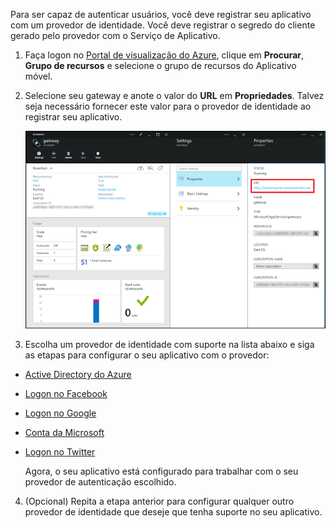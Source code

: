 

Para ser capaz de autenticar usuários, você deve registrar seu aplicativo com um provedor de identidade. Você deve registrar o segredo do cliente gerado pelo provedor com o Serviço de Aplicativo.

1. Faça logon no [Portal de visualização do Azure], clique em **Procurar**, **Grupo de recursos** e selecione o grupo de recursos do Aplicativo móvel.

2. Selecione seu gateway e anote o valor do **URL** em **Propriedades**. Talvez seja necessário fornecer este valor para o provedor de identidade ao registrar seu aplicativo.

   	![](./media/app-service-mobile-register-authentication/gateway-uri.png)

3. Escolha um provedor de identidade com suporte na lista abaixo e siga as etapas para configurar o seu aplicativo com o provedor:

 - <a href="/en-us/documentation/articles/app-service-mobile-how-to-configure-active-directory-authentication-preview/" target="_blank">Active Directory do Azure</a>
 - <a href="/en-us/documentation/articles/app-service-mobile-how-to-configure-facebook-authentication-preview/" target="_blank">Logon no Facebook</a>
 - <a href="/en-us/documentation/articles/app-service-mobile-how-to-configure-google-authentication-preview/" target="_blank">Logon no Google</a>
 - <a href="/en-us/documentation/articles/app-service-mobile-how-to-configure-microsoft-authentication-preview/" target="_blank">Conta da Microsoft</a>
 - <a href="/en-us/documentation/articles/app-service-mobile-how-to-configure-twitter-authentication-preview/" target="_blank">Logon no Twitter</a>

	Agora, o seu aplicativo está configurado para trabalhar com o seu provedor de autenticação escolhido.

4. (Opcional) Repita a etapa anterior para configurar qualquer outro provedor de identidade que deseje que tenha suporte no seu aplicativo. 

<!-- URLs. -->
[Portal de visualização do Azure]: https://portal.azure.com/

<!---HONumber=July15_HO4-->